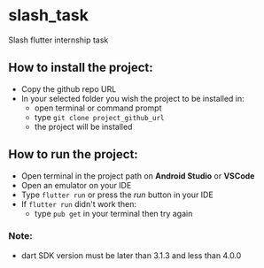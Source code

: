 # slash_task

Slash flutter internship task

## How to install the project:

- Copy the github repo URL
- In your selected folder you wish the project to be installed in:
  - open terminal or command prompt
  - type `git clone project_github_url`
  - the project will be installed

## How to run the project:

- Open terminal in the project path on **Android Studio** or **VSCode**
- Open an emulator on your IDE
- Type `flutter run` or press the *run* button in your IDE
- If `flutter run` didn't work then:
  - type `pub get` in your terminal then try again

### Note:

-  dart SDK version must be later than 3.1.3 and less than 4.0.0
